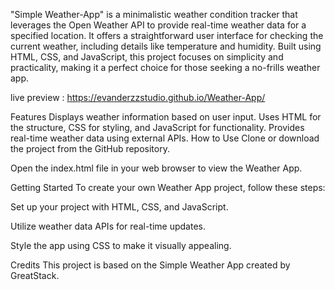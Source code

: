 "Simple Weather-App" is a minimalistic weather condition tracker that leverages the Open Weather API to provide real-time weather data for a specified location. It offers a straightforward user interface for checking the current weather, including details like temperature and humidity. Built using HTML, CSS, and JavaScript, this project focuses on simplicity and practicality, making it a perfect choice for those seeking a no-frills weather app.

live preview : https://evanderzzstudio.github.io/Weather-App/

Features
Displays weather information based on user input.
Uses HTML for the structure, CSS for styling, and JavaScript for functionality.
Provides real-time weather data using external APIs.
How to Use
Clone or download the project from the GitHub repository.

Open the index.html file in your web browser to view the Weather App.

Getting Started
To create your own Weather App project, follow these steps:

Set up your project with HTML, CSS, and JavaScript.

Utilize weather data APIs for real-time updates.

Style the app using CSS to make it visually appealing.

Credits
This project is based on the Simple Weather App created by 
GreatStack.
